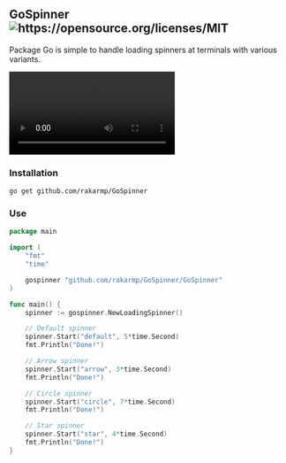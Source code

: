 <h2>GoSpinner <img src="https://img.shields.io/badge/license-MIT-blue.svg" alt="https://opensource.org/licenses/MIT"/></h2>

<div>
    <p>Package Go is simple to handle loading spinners at terminals with various variants.</p>
</div>

<video src="record.mp4" controls="controls" style="max-width: 730px;">
</video>

### Installation

```shell
go get github.com/rakarmp/GoSpinner
```

### Use

```go
package main

import (
	"fmt"
	"time"

	gospinner "github.com/rakarmp/GoSpinner/GoSpinner"
)

func main() {
	spinner := gospinner.NewLoadingSpinner()

	// Default spinner
	spinner.Start("default", 5*time.Second)
	fmt.Println("Done!")

	// Arrow spinner
	spinner.Start("arrow", 3*time.Second)
	fmt.Println("Done!")

	// Circle spinner
	spinner.Start("circle", 7*time.Second)
	fmt.Println("Done!")

	// Star spinner
	spinner.Start("star", 4*time.Second)
	fmt.Println("Done!")
}
```
